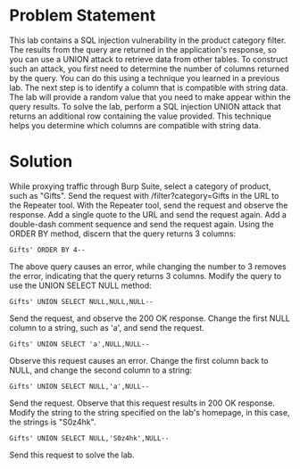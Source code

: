 # Problem Statement 

This lab contains a SQL injection vulnerability in the product category filter. The results from the query are returned in the application's response, so you can use a UNION attack to retrieve data from other tables. To construct such an attack, you first need to determine the number of columns returned by the query. You can do this using a technique you learned in a previous lab. The next step is to identify a column that is compatible with string data. The lab will provide a random value that you need to make appear within the query results. To solve the lab, perform a SQL injection UNION attack that returns an additional row containing the value provided. This technique helps you determine which columns are compatible with string data. 

# Solution

While proxying traffic through Burp Suite, select a category of product, such as "Gifts". Send the request with /filter?category=Gifts in the URL to the Repeater tool. With the Repeater tool, send the request and observe the response. Add a single quote to the URL and send the request again. Add a double-dash comment sequence and send the request again. Using the ORDER BY method, discern that the query returns 3 columns:

```
Gifts' ORDER BY 4--
```

The above query causes an error, while changing the number to 3 removes the error, indicating that the query returns 3 columns. Modify the query to use the UNION SELECT NULL method:

```
Gifts' UNION SELECT NULL,NULL,NULL--
```

Send the request, and observe the 200 OK response. Change the first NULL column to a string, such as 'a', and send the request. 

```
Gifts' UNION SELECT 'a',NULL,NULL--
```

Observe this request causes an error. Change the first column back to NULL, and change the second column to a string:

```
Gifts' UNION SELECT NULL,'a',NULL--
```

Send the request. Observe that this request results in 200 OK response. Modify the string to the string specified on the lab's homepage, in this case, the strings is "S0z4hk". 

```
Gifts' UNION SELECT NULL,'S0z4hk',NULL--
```

Send this request to solve the lab. 
